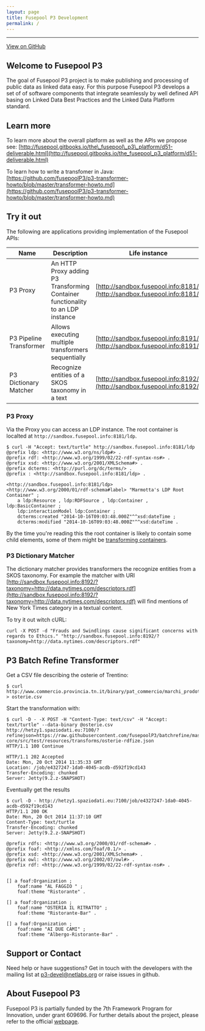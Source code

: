 ```yaml
---
layout: page
title: Fusepool P3 Development
permalink: /
---
```


-----------------

[View on GitHub](https://github.com/fusepoolP3)

## <a name="welcome-to-fusepool-p3"></a>Welcome to Fusepool P3

The goal of Fusepool P3 project is to make publishing and processing of
public data as linked data easy. For this purpose Fusepool P3 develops a
set of of software components that integrate seamlessly by well defined
API basing on Linked Data Best Practices and the Linked Data Platform
standard.

## <a name="learn-more"></a>Learn more

To learn more about the overall platform as well as the APIs we propose
see:
[http://fusepool.gitbooks.io/the\_fusepool\_p3\_platform/d51-deliverable.html](http://fusepool.gitbooks.io/the_fusepool_p3_platform/d51-deliverable.html)

To learn how to write a transfomer in Java:
[https://github.com/fusepoolP3/p3-transformer-howto/blob/master/transformer-howto.md](https://github.com/fusepoolP3/p3-transformer-howto/blob/master/transformer-howto.md)

## <a name="try-it-out"></a>Try it out

The following are applications providing implementation of the Fusepool
APIs:

| Name | Description | Life instance | Source | 
| ----- |----- | -----| -----|
| P3 Proxy | An HTTP Proxy adding P3 Transforming Container functionality to an LDP instance| [http://sandbox.fusepool.info:8181/](http://sandbox.fusepool.info:8181/) | [https://github.com/fusepoolP3/p3-proxy](https://github.com/fusepoolP3/p3-proxy)| 
| P3 Pipeline Transformer | Allows executing multiple transformers sequentially | [http://sandbox.fusepool.info:8191/](http://sandbox.fusepool.info:8191/) | [https://github.com/fusepoolP3/p3-pipeline-transformer](https://github.com/fusepoolP3/p3-pipeline-transformer)| 
| P3 Dictionary Matcher | Recognize entities of a SKOS taxonomy in a text | [http://sandbox.fusepool.info:8192/](http://sandbox.fusepool.info:8192/) | [https://github.com/fusepoolP3/p3-dictionary-matcher-transfromer](https://github.com/fusepoolP3/p3-dictionary-matcher-transfromer)|

### P3 Proxy

Via the Proxy you can access an LDP instance. The root container is localted at `http://sandbox.fusepool.info:8181/ldp`.

    $ curl -H "Accept: text/turtle" http://sandbox.fusepool.info:8181/ldp
    @prefix ldp: <http://www.w3.org/ns/ldp#> .
    @prefix rdf: <http://www.w3.org/1999/02/22-rdf-syntax-ns#> .
    @prefix xsd: <http://www.w3.org/2001/XMLSchema#> .
    @prefix dcterms: <http://purl.org/dc/terms/> .
    @prefix : <http://sandbox.fusepool.info:8181/ldp> .

    <http://sandbox.fusepool.info:8181/ldp> <http://www.w3.org/2000/01/rdf-schema#label> "Marmotta's LDP Root Container" ;
    	a ldp:Resource , ldp:RDFSource , ldp:Container , ldp:BasicContainer ;
    	ldp:interactionModel ldp:Container ;
    	dcterms:created "2014-10-16T09:03:48.000Z"^^xsd:dateTime ;
    	dcterms:modified "2014-10-16T09:03:48.000Z"^^xsd:dateTime .

By the time you're reading this the root container is likely to contain some 
child elements, some of them might be [transforming containers](https://github.com/fusepoolP3/overall-architecture/blob/master/transforming-container-api.md).


### P3 Dictionary Matcher

The dictionary matcher provides transformers the recognize entities from a SKOS taxonomy. For example the matcher with URI [http://sandbox.fusepool.info:8192/?taxonomy=http://data.nytimes.com/descriptors.rdf](http://sandbox.fusepool.info:8192/?taxonomy=http://data.nytimes.com/descriptors.rdf) will find mentions of New York Times category in a textual content.

To try it out witch cURL: 

`curl -X POST -d "Frauds and Swindlings cause significant concerns with regards to Ethics." "http://sandbox.fusepool.info:8192/?taxonomy=http://data.nytimes.com/descriptors.rdf"`

## P3 Batch Refine Transformer

Get a CSV file describing the osterie of Trentino:

    $ curl http://www.commercio.provincia.tn.it/binary/pat_commercio/marchi_prodotto/Elenco_osterie_tipiche_civici.1386925759.csv > osterie.csv


Start the transformation with:

    $ curl -D - -X POST -H "Content-Type: text/csv" -H "Accept: text/turtle" --data-binary @osterie.csv http://hetzy1.spaziodati.eu:7100/?refinejson=https://raw.githubusercontent.com/fusepoolP3/batchrefine/master/engines/engines-core/src/test/resources/transforms/osterie-rdfize.json
    HTTP/1.1 100 Continue

    HTTP/1.1 202 Accepted
    Date: Mon, 20 Oct 2014 11:35:33 GMT
    Location: /job/e4327247-1da0-4045-acdb-d592f19cd143
    Transfer-Encoding: chunked
    Server: Jetty(9.2.z-SNAPSHOT)

Eventually get the results

    $ curl -D - http://hetzy1.spaziodati.eu:7100/job/e4327247-1da0-4045-acdb-d592f19cd143
    HTTP/1.1 200 OK
    Date: Mon, 20 Oct 2014 11:37:10 GMT
    Content-Type: text/turtle
    Transfer-Encoding: chunked
    Server: Jetty(9.2.z-SNAPSHOT)

    @prefix rdfs: <http://www.w3.org/2000/01/rdf-schema#> .
    @prefix foaf: <http://xmlns.com/foaf/0.1/> .
    @prefix xsd: <http://www.w3.org/2001/XMLSchema#> .
    @prefix owl: <http://www.w3.org/2002/07/owl#> .
    @prefix rdf: <http://www.w3.org/1999/02/22-rdf-syntax-ns#> .


    [] a foaf:Organization ;
        foaf:name "AL FAGGIO " ;
        foaf:theme "Ristorante" .

    [] a foaf:Organization ;
        foaf:name "OSTERIA IL RITRATTO" ;
        foaf:theme "Ristorante-Bar" .

    [] a foaf:Organization ;
        foaf:name "AI DUE CAMI" ;
        foaf:theme "Albergo-Ristorante-Bar" .


## <a name="support-or-contact"></a>Support or Contact

Need help or have suggestions? Get in touch with the developers with the
mailing list at [p3-devel@netlabs.org](mailto:p3-devel@netlabs.org) or
raise issues in github.

## <a name="about-fusepool-p3"></a>About Fusepool P3

Fusepool P3 is partially funded by the 7th Framework Program for
Innovation, under grant 609696. For further details about the project,
please refer to the official [webpage](http://p3.fusepool.eu/).
